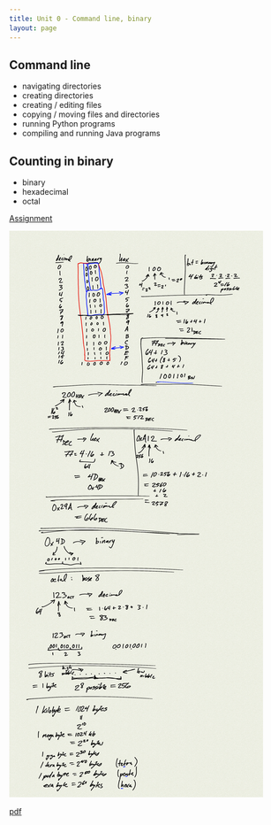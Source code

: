 ```yaml
---
title: Unit 0 - Command line, binary
layout: page
---
```


## Command line

- navigating directories
- creating directories
- creating / editing files
- copying / moving files and directories
- running Python programs
- compiling and running Java programs

## Counting in binary

* binary
* hexadecimal
* octal

[Assignment](Unit0_Assignment)


![notes](0.png)

[pdf](notes.pdf)

